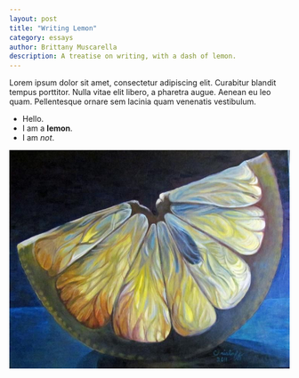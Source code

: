 ```yaml
---
layout: post
title: "Writing Lemon"
category: essays
author: Brittany Muscarella
description: A treatise on writing, with a dash of lemon.
---
```

Lorem ipsum dolor sit amet, consectetur adipiscing elit. Curabitur blandit tempus porttitor. Nulla vitae elit libero, a pharetra augue. Aenean eu leo quam. Pellentesque ornare sem lacinia quam venenatis vestibulum.

- Hello.
- I am a **lemon**.
- I am *not*.

<img src="/assets/images/lemon.jpg" alt="This is a picture of an artistic lemon."/>

